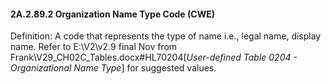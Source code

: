#### 2A.2.89.2 Organization Name Type Code (CWE)

Definition: A code that represents the type of name i.e., legal name, display name. Refer to E:\\V2\\v2.9 final Nov from Frank\\V29_CH02C_Tables.docx#HL70204[_User-defined Table 0204 - Organizational Name Type_] for suggested values.
